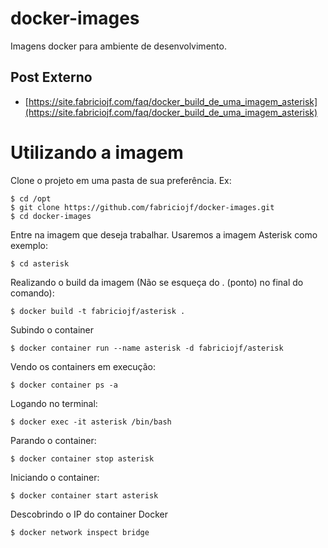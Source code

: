 # docker-images

Imagens docker para ambiente de desenvolvimento.

## Post Externo

* [https://site.fabriciojf.com/faq/docker_build_de_uma_imagem_asterisk](https://site.fabriciojf.com/faq/docker_build_de_uma_imagem_asterisk)

# Utilizando a imagem

Clone o projeto em uma pasta de sua preferência. Ex:

```console
$ cd /opt
$ git clone https://github.com/fabriciojf/docker-images.git
$ cd docker-images
```

Entre na imagem que deseja trabalhar. Usaremos a imagem Asterisk como exemplo:

```console
$ cd asterisk
```

Realizando o build da imagem (Não se esqueça do . (ponto) no final do comando):

```console
$ docker build -t fabriciojf/asterisk .
```
Subindo o container

```console
$ docker container run --name asterisk -d fabriciojf/asterisk
```

Vendo os containers em execução:

```console
$ docker container ps -a
```

Logando no terminal:

```console
$ docker exec -it asterisk /bin/bash
```

Parando o container:

```console
$ docker container stop asterisk
```

Iniciando o container:

```console
$ docker container start asterisk
```

Descobrindo o IP do container Docker

```console
$ docker network inspect bridge
```
